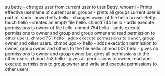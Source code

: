 su betty - changes user from current user to user Betty.
whoami - Prints effective username of current user.
groups - prints all groups current user is part of.
sudo chown betty hello - changes owner of file hello to user Betty.
touch hello - creates an empty file hello.
chmod 744 hello - adds execute permissions to owner of file hello.
chmod 754 hello - adds execute permissions to owner and group and group owner and read permission to other users.
chmod 751 hello - adds execute permissions to owner, group owner and other users.
chmod ugo+x hello - adds execution permission to owner, group owner and others to the file hello.
chmod 007 hello - gives no permissions to owner and group owner but gives all permissions to the other users.
chmod 753 hello - gives all permissions to owner, read and execute permissions to group owner and write and execute permissions to other users.

